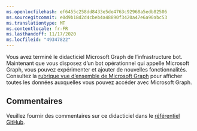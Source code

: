 ```yaml
---
ms.openlocfilehash: ef6455c258dd8433e5de4763c92968a5edb82506
ms.sourcegitcommit: e0d9b18d2d4cbeb4a48890f3420a47e6a90abc53
ms.translationtype: MT
ms.contentlocale: fr-FR
ms.lasthandoff: 11/17/2020
ms.locfileid: "49347822"
---
```

<!-- markdownlint-disable MD002 MD041 -->

Vous avez terminé le didacticiel Microsoft Graph de l’infrastructure bot. Maintenant que vous disposez d’un bot opérationnel qui appelle Microsoft Graph, vous pouvez expérimenter et ajouter de nouvelles fonctionnalités. Consultez la [rubrique vue d’ensemble de Microsoft Graph](https://docs.microsoft.com/graph/overview) pour afficher toutes les données auxquelles vous pouvez accéder avec Microsoft Graph.

## <a name="feedback"></a>Commentaires

Veuillez fournir des commentaires sur ce didacticiel dans le [référentiel GitHub](https://github.com/microsoftgraph/msgraph-training-botframework).
